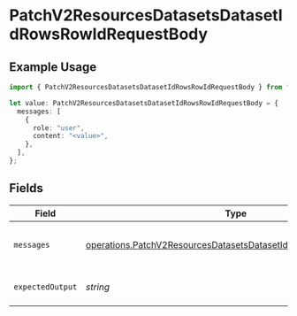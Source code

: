 # PatchV2ResourcesDatasetsDatasetIdRowsRowIdRequestBody

## Example Usage

```typescript
import { PatchV2ResourcesDatasetsDatasetIdRowsRowIdRequestBody } from "orq-poc-typescript/models/operations";

let value: PatchV2ResourcesDatasetsDatasetIdRowsRowIdRequestBody = {
  messages: [
    {
      role: "user",
      content: "<value>",
    },
  ],
};
```

## Fields

| Field                                                                                                                                            | Type                                                                                                                                             | Required                                                                                                                                         | Description                                                                                                                                      |
| ------------------------------------------------------------------------------------------------------------------------------------------------ | ------------------------------------------------------------------------------------------------------------------------------------------------ | ------------------------------------------------------------------------------------------------------------------------------------------------ | ------------------------------------------------------------------------------------------------------------------------------------------------ |
| `messages`                                                                                                                                       | [operations.PatchV2ResourcesDatasetsDatasetIdRowsRowIdMessages](../../models/operations/patchv2resourcesdatasetsdatasetidrowsrowidmessages.md)[] | :heavy_check_mark:                                                                                                                               | Input message(s) of the dataset row                                                                                                              |
| `expectedOutput`                                                                                                                                 | *string*                                                                                                                                         | :heavy_minus_sign:                                                                                                                               | Reference of the dataset row                                                                                                                     |